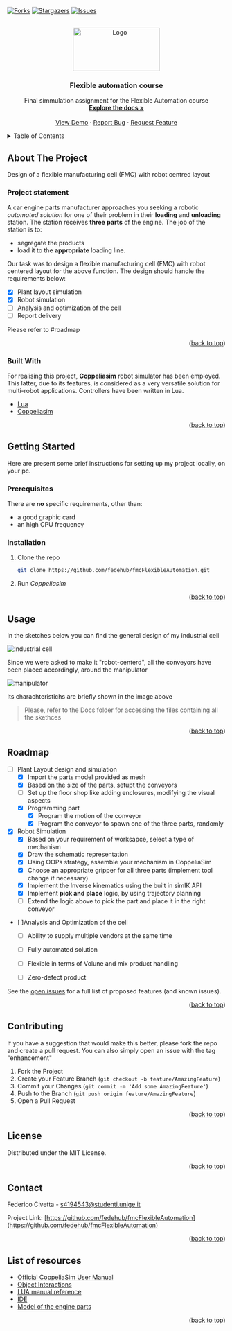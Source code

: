 <div id="top"></div>




<!-- PROJECT SHIELDS -->
<!--
*** I'm using markdown "reference style" links for readability.
*** Reference links are enclosed in brackets [ ] instead of parentheses ( ).
*** See the bottom of this document for the declaration of the reference variables
*** for contributors-url, forks-url, etc. This is an optional, concise syntax you may use.
*** https://www.markdownguide.org/basic-syntax/#reference-style-links
-->
[![Forks][forks-shield]][forks-url]
[![Stargazers][stars-shield]][stars-url]
[![Issues][issues-shield]][issues-url]





<!-- PROJECT LOGO -->
<br />
<div align="center">
  <a href="https://github.com/fedehub/fmcFlexibleAutomation">
    <img src="images/logo-black.png" alt="Logo" width="200" height="100">
  </a>

  <h3 align="center">Flexible automation course</h3>

  <p align="center">
    Final simmulation assignment for the Flexible Automation course 
    <br />
    <a href="https://github.com/fedehub/fmcFlexibleAutomation"><strong>Explore the docs »</strong></a>
    <br />
    <br />
    <a href="https://github.com/fedehub/fmcFlexibleAutomation">View Demo</a>
    ·
    <a href="https://github.com/fedehub/fmcFlexibleAutomation/issues">Report Bug</a>
    ·
    <a href="https://github.com/fedehub/fmcFlexibleAutomation/issues">Request Feature</a>
  </p>
</div>



<!-- TABLE OF CONTENTS -->
<details>
  <summary>Table of Contents</summary>
  <ol>
    <li>
      <a href="#about-the-project">About The Project</a>
      <ul>
        <li><a href="#built-with">Built With</a></li>
      </ul>
    </li>
    <li>
      <a href="#getting-started">Getting Started</a>
      <ul>
        <li><a href="#prerequisites">Prerequisites</a></li>
        <li><a href="#installation">Installation</a></li>
      </ul>
    </li>
    <li><a href="#usage">Usage</a></li>
    <li><a href="#roadmap">Roadmap</a></li>
    <li><a href="#contributing">Contributing</a></li>
    <li><a href="#license">License</a></li>
    <li><a href="#contact">Contact</a></li>
    <li><a href="#acknowledgments">Acknowledgments</a></li>
  </ol>
</details>



<!-- ABOUT THE PROJECT -->
## About The Project
Design of a flexible manufacturing cell (FMC) with robot centred layout

### Project statement 

A car engine parts manufacturer approaches you seeking a robotic *automated solution* for one of their problem in their **loading** and **unloading** station. The station receives **three** **parts** of the engine. The job of the station is to:

*  segregate the products
*  load it to the **appropriate** loading line. 

Our task was to design a flexible manufacturing cell (FMC) with robot centered layout for the above function. 
The design should handle the requirements below:

- [x] Plant layout simulation
- [x] Robot simulation
- [ ] Analysis and optimization of the cell
- [ ] Report delivery

Please refer to #roadmap 



<p align="right">(<a href="#top">back to top</a>)</p>



### Built With

For realising this project, **Coppeliasim** robot simulator has been employed. This latter, due to its features, is considered as a very versatile solution for multi-robot applications. Controllers have been written in Lua.

* [Lua](https://www.lua.org/)
* [Coppeliasim](https://www.coppeliarobotics.com/)


<p align="right">(<a href="#top">back to top</a>)</p>



<!-- GETTING STARTED -->
## Getting Started

Here are present some brief instructions for setting up my project locally, on your pc.


### Prerequisites

There are **no** specific requirements, other than:
* a good graphic card
* an high CPU frequency

### Installation

1. Clone the repo
   ```sh
   git clone https://github.com/fedehub/fmcFlexibleAutomation.git
   ```
2. Run *Coppeliasim*
   
<p align="right">(<a href="#top">back to top</a>)</p>



<!-- USAGE EXAMPLES -->
## Usage


In the sketches below you can find the general design of my industrial cell 

![industrial cell][industrial-cell]

Since we were asked to make it "robot-centerd", all the conveyors have been placed accordingly, around the manipulator

![manipulator][md] 

Its charachteristichs are briefly shown in the image above

> Please, refer to the Docs folder for accessing the files containing all the skethces 


<p align="right">(<a href="#top">back to top</a>)</p>



<!-- ROADMAP -->
## Roadmap

- [ ] Plant Layout design and simulation
  - [x] Import the parts model provided as mesh
  - [x] Based on the size of the parts, setupt the conveyors
  - [ ] Set up the floor shop like adding enclosures, modifying the visual aspects
  - [x] Programming part
    - [x] Program the motion of the conveyor
    - [x] Program the conveyor to spawn one of the three parts, randomly
- [x] Robot Simulation
  - [x] Based on your requirement of worksapce, select a type of mechanism
  - [x] Draw the schematic representation
  - [x] Using OOPs strategy, assemble your mechanism in CoppeliaSim
  - [x] Choose an appropriate gripper for all three parts (implement tool change if necessary)
  - [x] Implement the Inverse kinematics using the built in simIK API
  - [x] Implement **pick and place** logic, by using trajectory planning
  - [ ] Extend the logic above to pick the part and place  it in the right conveyor 
- [ ]Analysis and Optimization of the cell 
  - [ ] Ability to supply multiple vendors at the same time
  - [ ] Fully automated solution
  - [ ] Flexible in terms of Volune and mix product handling 
  - [ ] Zero-defect product 
 
    

See the [open issues](https://github.com/fedehub/fmcFlexibleAutomation/issues) for a full list of proposed features (and known issues).

<p align="right">(<a href="#top">back to top</a>)</p>



<!-- CONTRIBUTING -->
## Contributing

If you have a suggestion that would make this better, please fork the repo and create a pull request. You can also simply open an issue with the tag "enhancement"

1. Fork the Project
2. Create your Feature Branch (`git checkout -b feature/AmazingFeature`)
3. Commit your Changes (`git commit -m 'Add some AmazingFeature'`)
4. Push to the Branch (`git push origin feature/AmazingFeature`)
5. Open a Pull Request

<p align="right">(<a href="#top">back to top</a>)</p>



<!-- LICENSE -->
## License

Distributed under the MIT License. 

<p align="right">(<a href="#top">back to top</a>)</p>



<!-- CONTACT -->
## Contact

Federico Civetta - s4194543@studenti.unige.it

Project Link: [https://github.com/fedehub/fmcFlexibleAutomation](https://github.com/fedehub/fmcFlexibleAutomation)

<p align="right">(<a href="#top">back to top</a>)</p>



<!-- ACKNOWLEDGMENTS -->
## List of resources

* [Official CoppeliaSim User Manual](https://coppeliarobotics.com)
* [Object Interactions](https://www.coppeliarobotics.com/helpFiles/en/designingDynamicSimulations.htm )
* [LUA manual reference](https://www.lua.org/manual/5.1/manual.html )
* [IDE](https://studio.zerobrane.com/)
* [Model of the engine parts](https://unigeit.sharepoint.com/sites/FLEXIBLEAUTOMATION2021/Documenti%20condivisi/Forms/AllItems.aspx?csf=1&web=1&e=B9YCQ1&cid=8d0e7acd%2D3a08%2D44ff%2Dad05%2D90045121c883&RootFolder=%2Fsites%2FFLEXIBLEAUTOMATION2021%2FDocumenti%20condivisi%2FModelForSimulationAssignment&FolderCTID=0x0120005FAF8D3B79DED14186C695672F8E587E)



<p align="right">(<a href="#top">back to top</a>)</p>



<!-- MARKDOWN LINKS & IMAGES -->
<!-- https://www.markdownguide.org/basic-syntax/#reference-style-links -->


[forks-shield]: 	https://img.shields.io/github/forks/fedehub/fmcFlexibleAutomation
[forks-url]: https://github.com/fedehub/fmcFlexibleAutomation/network/members
[stars-shield]: 	https://img.shields.io/github/stars/fedehub/fmcFlexibleAutomation
[stars-url]: https://github.com/fedehub/fmcFlexibleAutomation/stargazers
[issues-shield]: 	https://img.shields.io/github/issues/fedehub/fmcFlexibleAutomation
[issues-url]: https://github.com/fedehub/fmcFlexibleAutomation/issues
[license-shield]: https://img.shields.io/github/license/fedehub/fmcFlexibleAutomation
[industrial-cell]: https://github.com/fedehub/fmcFlexibleAutomation/blob/main/images/industrial-cell.png
[md]: https://github.com/fedehub/fmcFlexibleAutomation/blob/main/images/RRP_manipulator.png